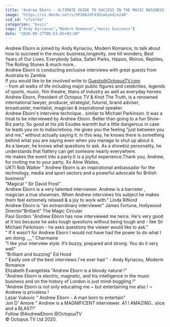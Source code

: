 ```yaml
---
title: "Andrew Eborn - ULTIMATE GUIDE TO SUCCESS IN THE MUSIC BUSINESS with Andy Kyriacou Modern Romance"
image: "https://s1.dmcdn.net/v/SPZKA1VFX1Rzwhyed/x240"
vid_id: "x7vo74a"
categories: "music"
tags: ["Andy Kyriacou","Modern Romance","music business"]
date: "2020-08-27T06:53:05+03:00"
---
```

Andrew Eborn is joined by Andy Kyriacou, Modern Romance, to talk about how to succeed in the music business,longevity, one hit wonders,  Best Years of Our Lives, Everybody Salsa, Safari Parks, Hippos, Rhinos, Reptiles, The Rolling Stones &amp; much more..  <br>Andrew Eborn is conducting exclusive interviews with great guests from Australia to Zambia  <br>If you would like to be involved write to Guests@OctopusTV.com  <br>- from all walks of life including major public figures and celebrities, legends of sports, music, film theatre, titans of industry as well as everyday heroes  <br>Andrew Eborn, President of Octopus TV &amp; Knot The Truth, is a renowned international lawyer, producer, strategist, futurist, brand adviser, broadcaster, mentalist, magician &amp; inspirational speaker.   <br>Andrew Eborn's interview technique.. similar to Michael Parkinson.  It was a treat to be interviewed by Andrew Eborn. Better than going to a fun Show-Biz party. So good at his job Exudes warmth but a little dangerous in case he leads you on to indiscretions. He gives you the feeling &quot;just between you and me,&quot; without actually saying it. In this way, he knows there is something behind what you are saying even when you manage to shut up about it.   <br>As a lawyer, he knows what questions to ask. As a showbiz personality, he understands that flattery can get someone nearly everywhere.  <br>He makes the event into a party.It is a joyful experience.Thank you, Andrew, for inviting me to your party. Xx Aline Waites,  <br>UKTI Rob Walker &quot; Andrew Eborn is an inspirational ambassador for the technology, media and sport sectors and a powerful advocate for British business&quot;  <br>“Magical “ Sir David Frost&quot;  <br>Andrew Eborn is a very talented interviewer. Andrew is a barrister , magician a true showman. When Andrew interviews his subject he makes them feel extremely relaxed &amp; a joy to work with.&quot; Linda Rifkind  <br>Andrew Eborn is “an extraordinary interviewer” James Fortune, Hollywood Director“Brilliant” The Magic Circular  <br>Paul Gordon &quot;Andrew Eborn has now interviewed me twice. He's very good at it too because he asks tough questions without being tough and - like Sir Michael Parkinson - he asks questions the viewer would like to ask.&quot;  <br>&quot; If it wasn’t for Andrew Eborn I would not have had the power to do what I am doing. ,,,,&quot; Charmaine  <br>&quot;I like your interview style. It’s buzzy, prepared and strong. You do it very well&quot;  <br>&quot;Brilliant and buzzing&quot; Ed Hood  <br>&quot; Easily one of the best interviews I've ever had &quot; - Andy Kyriacou, Moderm Romance  <br>Elizabeth Evangelista  &quot;Andrew Eborn is a bloody natural !&quot;   <br>&quot;Andrew Eborn is  electric, magnetic, and his intelligence in the music business and on the history of London is just mind-boggling !&quot;  <br>&quot;Andrew Eborn is not only educating me ~ but entertaining me also ! ~ Andrew is priceless !  <br>Lazar Vukovic &quot; Andrew Eborn -  A man born to entertain&quot;  <br>Jon D' Amore &quot; Andrew is a MAGNIFICENT interviewer.  A1 ! AMAZING..  slice and a BLAST!&quot;  <br>Follow @AndrewEborn @OctopusTV  <br>© Octopus TV Ltd 2020.  <br>
